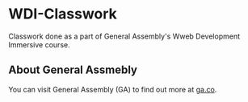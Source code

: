 # WDI-Classwork
Classwork done as a part of General Assembly's Wweb Development Immersive course.

## About General Assmebly
You can visit General Assembly (GA) to find out more at [ga.co](https://ga.co/ "General Assmebly").

